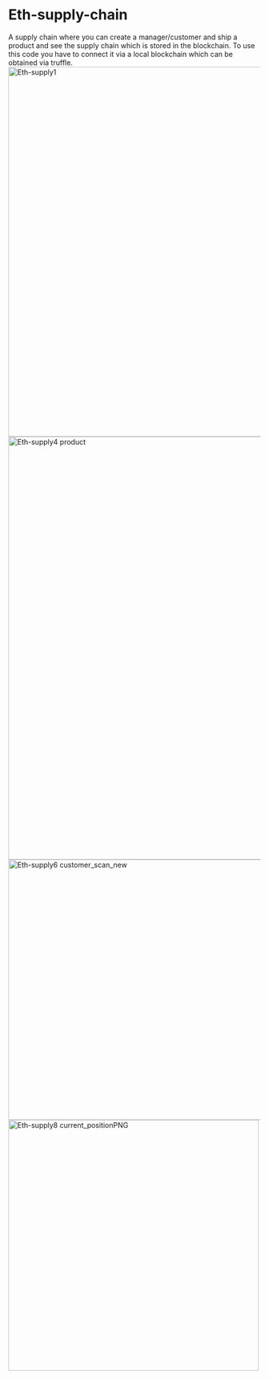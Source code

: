 # Eth-supply-chain
A supply chain where you can create a manager/customer and ship a product and see the supply chain which is stored in the blockchain.
To use this code you have to connect it via a local blockchain which can be obtained via truffle.
<img width="737" alt="Eth-supply1" src="https://user-images.githubusercontent.com/89600540/131031374-609cbf79-0db1-4e6f-adb6-8785194c2073.PNG">
<img width="843" alt="Eth-supply4 product" src="https://user-images.githubusercontent.com/89600540/131031399-79226cc4-85ac-4924-aa3e-17fa8e83eddf.PNG">
<img width="519" alt="Eth-supply6 customer_scan_new" src="https://user-images.githubusercontent.com/89600540/131031410-c45a08bf-6b88-456f-9e2a-1ff0b3b5a1d7.PNG">
<img width="500" alt="Eth-supply8 current_positionPNG" src="https://user-images.githubusercontent.com/89600540/131048609-80c12972-0e0a-421b-8058-5697def53273.PNG">

